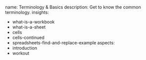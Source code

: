 name: Terminology & Basics
description: Get to know the common terminology.
insights:
  - what-is-a-workbook
  - what-is-a-sheet
  - cells
  - cells-continued
  - spreadsheets-find-and-replace-example
aspects:
  - introduction
  - workout
